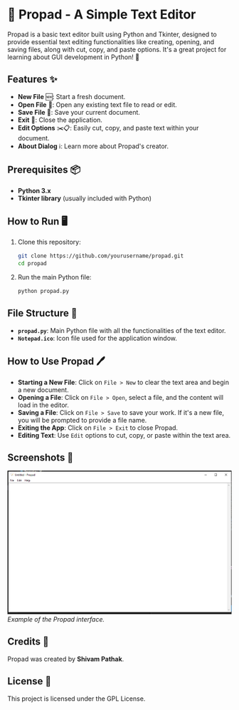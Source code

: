 # 📝 Propad - A Simple Text Editor

Propad is a basic text editor built using Python and Tkinter, designed to provide essential text editing functionalities like creating, opening, and saving files, along with cut, copy, and paste options. It's a great project for learning about GUI development in Python! 🚀

## Features ✨

- **New File** 🆕: Start a fresh document.
- **Open File** 📂: Open any existing text file to read or edit.
- **Save File** 💾: Save your current document.
- **Exit** 🚪: Close the application.
- **Edit Options** ✂️📋: Easily cut, copy, and paste text within your document.
- **About Dialog** ℹ️: Learn more about Propad's creator.

## Prerequisites 📦

- **Python 3.x**
- **Tkinter library** (usually included with Python)

## How to Run 🖥️

1. Clone this repository:
    ```bash
    git clone https://github.com/yourusername/propad.git
    cd propad
    ```
2. Run the main Python file:
    ```bash
    python propad.py
    ```

## File Structure 📁

- **`propad.py`**: Main Python file with all the functionalities of the text editor.
- **`Notepad.ico`**: Icon file used for the application window.

## How to Use Propad 🖊️

- **Starting a New File**: Click on `File > New` to clear the text area and begin a new document.
- **Opening a File**: Click on `File > Open`, select a file, and the content will load in the editor.
- **Saving a File**: Click on `File > Save` to save your work. If it's a new file, you will be prompted to provide a file name.
- **Exiting the App**: Click on `File > Exit` to close Propad.
- **Editing Text**: Use `Edit` options to cut, copy, or paste within the text area.

## Screenshots 📸

![Propad UI](Screenshot.png)  
*Example of the Propad interface.*

## Credits 👤

Propad was created by **Shivam Pathak**.

## License 📜

This project is licensed under the GPL License.

